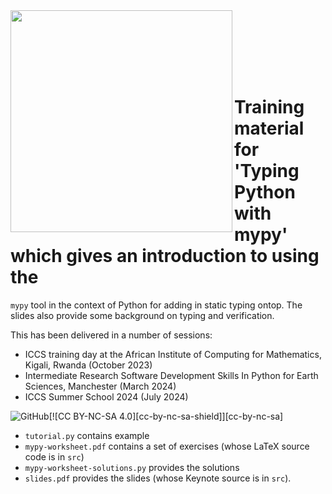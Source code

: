 <img src="https://iccs.cam.ac.uk/sites/iccs.cam.ac.uk/files/logo2_1.png"  width="355" align="left">

<br><br><br><br><br>

# Training material for 'Typing Python with mypy' which gives an introduction to using the
`mypy` tool in the context of Python for adding in static typing ontop. The slides also
provide some background on typing and verification.

This has been delivered in a number of sessions:

* ICCS training day at the African Institute of Computing for Mathematics, Kigali, Rwanda (October 2023)
* Intermediate Research Software Development Skills In Python for Earth Sciences, Manchester (March 2024)
* ICCS Summer School 2024 (July 2024)

![GitHub](https://img.shields.io/github/license/Cambridge-ICCS/training-typing-python-with-mypy)[![CC BY-NC-SA 4.0][cc-by-nc-sa-shield]][cc-by-nc-sa]

* `tutorial.py` contains example
* `mypy-worksheet.pdf` contains a set of exercises (whose LaTeX source code is in `src`)
* `mypy-worksheet-solutions.py` provides the solutions
* `slides.pdf` provides the slides (whose Keynote source is in `src`).